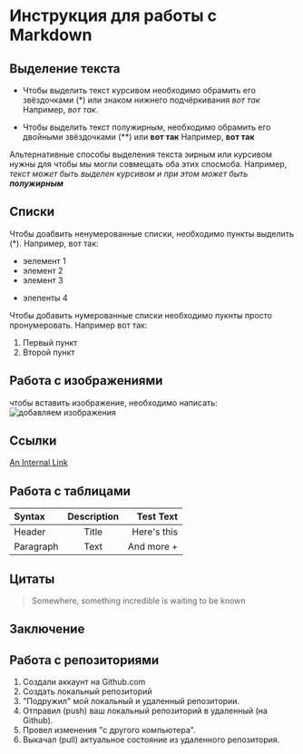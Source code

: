 # Инструкция для работы с Markdown

## Выделение текста

* Чтобы выделить текст курсивом необходимо обрамить его звёздочками (*) или знаком нижнего подчёркивания _вот так_ 
Например, *вот так*.

* Чтобы выделить текст полужирным, необходимо обрамить его двойными звёздочками (**) или __вот так__
Например, **вот так**

Альтернативные способы выделения текста эирным или курсивом нужны для чтобы мы могли совмещать оба этих спосмоба. Например, _текст может быть выделен курсивом и при этом может быть **полужирным**_

## Списки

Чтобы доабвить ненумерованные списки, необходимо пункты выделить (*). Например, вот так:
* эелемент 1
* элемент 2
* элемент 3
+ элепенты 4

Чтобы добавить нумерованные списки необходимо пукнты просто пронумеровать. Например вот так:

1. Первый пункт
2. Второй пункт

## Работа с изображениями

чтобы вставить изображение, необходимо написать:
![добавляем изображения](tatoo.jpg)

## Ссылки

[An Internal Link](/guides/content/editing-an-existing-page)

## Работа с таблицами


| Syntax      | Description | Test Text     |
| :---        |    :----:   |          ---: |
| Header      | Title       | Here's this   |
| Paragraph   | Text        | And more +     |

## Цитаты

> Somewhere, something incredible is waiting to be known


## Заключение


## Работа с репозиториями

1. Создали аккаунт на Github.com
2. Создать локальный репозиторий
3. "Подружил" мой локальный и удаленный репозитории.
4. Отправил (push) ваш локальный репозиторий в удаленный (на Github).
5. Провел изменения "с другого компьютера".
6. Выкачал (pull) актуальное состояние из удаленного репозитория.
